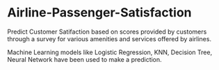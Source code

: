 # Airline-Passenger-Satisfaction

Predict Customer Satifaction based on scores provided by customers through a survey for various amenities and services offered by airlines. 

Machine Learning models like Logistic Regression, KNN, Decision Tree, Neural Network have been used to make a prediction.
